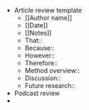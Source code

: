- Article review template
    - [[Author name]]
    - [[Date]]
    - [[Notes]]
    - That::
    - Because::
    - However::
    - Therefore::
    - Method overview::
    - Discussion::
    - Future research::
- Podcast review 
- 
